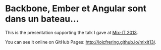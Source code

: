 Backbone, Ember et Angular sont dans un bateau...
=================================================

This is the presentation supporting the talk I gave at [Mix-IT
2013](http://www.mix-it.fr/).

You can see it online on GitHub Pages: http://loicfrering.github.io/mixit13/.
